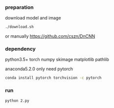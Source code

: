 ### preparation

download model and image

```sh
./download.sh
```

or manually https://github.com/cszn/DnCNN

### dependency

python3.5+ torch numpy skimage matplotlib pathlib

anaconda5.2.0 only need pytorch

```sh
conda install pytorch torchvision -c pytorch
```

### run

```sh
python 2.py
```





